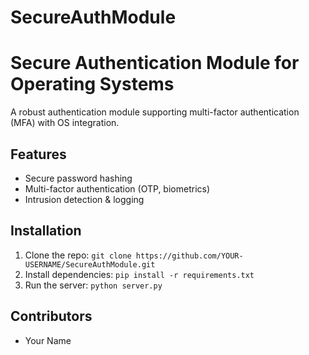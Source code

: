 # SecureAuthModule
# Secure Authentication Module for Operating Systems
A robust authentication module supporting multi-factor authentication (MFA) with OS integration.

## Features
- Secure password hashing
- Multi-factor authentication (OTP, biometrics)
- Intrusion detection & logging

## Installation
1. Clone the repo: `git clone https://github.com/YOUR-USERNAME/SecureAuthModule.git`
2. Install dependencies: `pip install -r requirements.txt`
3. Run the server: `python server.py`

## Contributors
- Your Name
